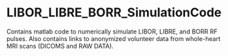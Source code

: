 # LIBOR_LIBRE_BORR_SimulationCode
Contains matlab code to numerically simulate LIBOR, LIBRE, and BORR RF pulses. Also contains links to anonymized volunteer data from whole-heart MRI scans (DICOMS and RAW DATA).

